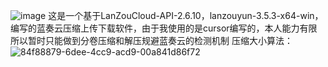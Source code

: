 ![image](https://github.com/user-attachments/assets/771157e3-d18b-4e44-9d4e-d922467db2d6)  这是一个基于LanZouCloud-API-2.6.10，lanzouyun-3.5.3-x64-win，编写的蓝奏云压缩上传下载软件，由于我使用的是cursor编写的，本人能力有限所以暂时只能做到分卷压缩和解压规避蓝奏云的检测机制
压缩大小算法：![84f88879-6dee-4cc9-acd9-00a841d86f72](https://github.com/user-attachments/assets/68dc03c5-cfea-4478-b1e2-9e7401976c7f)
